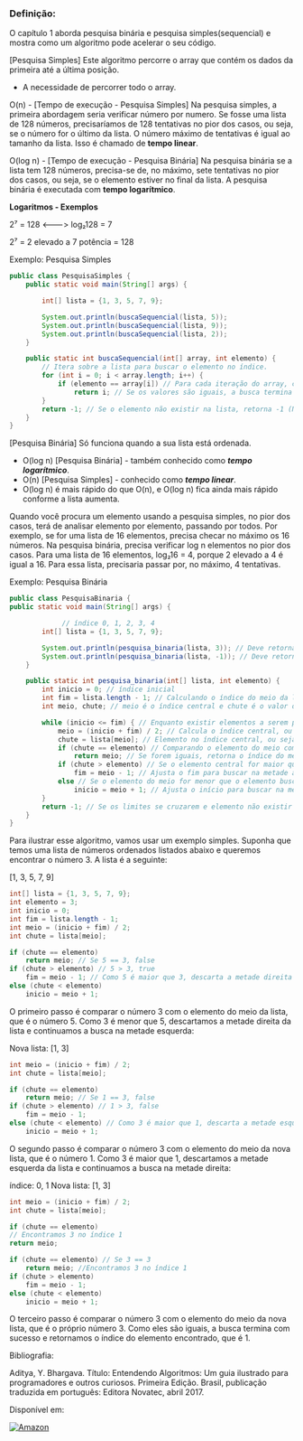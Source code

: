 ### Definição:
O capítulo 1 aborda pesquisa binária e pesquisa simples(sequencial) e mostra como um algoritmo pode acelerar o seu código.

[Pesquisa Simples] Este algoritmo percorre o array que contém os dados da primeira até a última posição.
- A necessidade de percorrer todo o array.

O(n) - [Tempo de execução - Pesquisa Simples] Na pesquisa simples, a primeira abordagem seria verificar número por numero. Se fosse uma lista de 128 números, precisaríamos de 128 tentativas no pior dos casos, ou seja, se o número for o último da lista.
O número máximo de tentativas é igual ao tamanho da lista. Isso é chamado de **tempo linear**.

O(log n) - [Tempo de execução - Pesquisa Binária] Na pesquisa binária se a lista tem 128 números, precisa-se de, no máximo, sete tentativas no pior dos casos, ou seja, se o elemento estiver no final da lista.
A pesquisa binária é executada com **tempo logarítmico**.

**Logaritmos - Exemplos**

2⁷ = 128 <---> log₂128 = 7

2⁷ = 2 elevado a 7 potência = 128

Exemplo: Pesquisa Simples

```java
public class PesquisaSimples {
    public static void main(String[] args) {

        int[] lista = {1, 3, 5, 7, 9};

        System.out.println(buscaSequencial(lista, 5));
        System.out.println(buscaSequencial(lista, 9));
        System.out.println(buscaSequencial(lista, 2));
    }

    public static int buscaSequencial(int[] array, int elemento) {
        // Itera sobre a lista para buscar o elemento no índice.
        for (int i = 0; i < array.length; i++) {
            if (elemento == array[i]) // Para cada iteração do array, compara se a o elemento é igual a posição atual
                return i; // Se os valores são iguais, a busca termina
        }
        return -1; // Se o elemento não existir na lista, retorna -1 (Não encontrado)
    }
}
```

[Pesquisa Binária] Só funciona quando a sua lista está ordenada.

- O(log n) [Pesquisa Binária] - também conhecido como ***tempo logarítmico***.
- O(n) [Pesquisa Simples] - conhecido como ***tempo linear***.
- O(log n) é mais rápido do que O(n), e O(log n) fica ainda mais rápido conforme a lista aumenta.

Quando você procura um elemento usando a pesquisa simples, no pior dos casos, terá de analisar elemento por elemento, passando por todos.
Por exemplo, se for uma lista de 16 elementos, precisa checar no máximo os 16 números.
Na pesquisa binária, precisa verificar log n elementos no pior dos casos.
Para uma lista de 16 elementos, log₂16 = 4, porque 2 elevado a 4 é igual a 16. Para essa lista, precisaria passar por, no máximo, 4 tentativas.

Exemplo: Pesquisa Binária
```java
public class PesquisaBinaria {
public static void main(String[] args) {

             // índice 0, 1, 2, 3, 4  
        int[] lista = {1, 3, 5, 7, 9};

        System.out.println(pesquisa_binaria(lista, 3)); // Deve retornar 1
        System.out.println(pesquisa_binaria(lista, -1)); // Deve retornar -1
    }

    public static int pesquisa_binaria(int[] lista, int elemento) {
        int inicio = 0; // índice inicial
        int fim = lista.length - 1; // Calculando o índice do meio da lista
        int meio, chute; // meio é o índice central e chute é o valor do elemento a ser encontrado

        while (inicio <= fim) { // Enquanto existir elementos a serem procurados na lista
            meio = (inicio + fim) / 2; // Calcula o índice central, ou seja, índice => 2 = (0 + 4) / 2
            chute = lista[meio]; // Elemento no índice central, ou seja, elemento(chute) = 5
            if (chute == elemento) // Comparando o elemento do meio com o elemento a ser encontrado
                return meio; // Se forem iguais, retorna o índice do meio
            if (chute > elemento) // Se o elemento central for maior que elemento procurado
                fim = meio - 1; // Ajusta o fim para buscar na metade à esquerda
            else // Se o elemento do meio for menor que o elemento buscado
                inicio = meio + 1; // Ajusta o início para buscar na metade à direita
        }
        return -1; // Se os limites se cruzarem e elemento não existir na lista
    }
}
```

Para ilustrar esse algoritmo, vamos usar um exemplo simples. Suponha que temos uma lista de números ordenados listados abaixo e queremos encontrar o número 3. A lista é a seguinte:

[1, 3, 5, 7, 9]

```java
int[] lista = {1, 3, 5, 7, 9};
int elemento = 3;
int inicio = 0;
int fim = lista.length - 1;
int meio = (inicio + fim) / 2;
int chute = lista[meio];

if (chute == elemento)
    return meio; // Se 5 == 3, false
if (chute > elemento) // 5 > 3, true
    fim = meio - 1; // Como 5 é maior que 3, descarta a metade direita
else (chute < elemento)
    inicio = meio + 1;

```

O primeiro passo é comparar o número 3 com o elemento do meio da lista, que é o número 5. Como 3 é menor que 5, descartamos a metade direita da lista e continuamos a busca na metade esquerda:

Nova lista: [1, 3]

```java
int meio = (inicio + fim) / 2;
int chute = lista[meio];

if (chute == elemento)
    return meio; // Se 1 == 3, false
if (chute > elemento) // 1 > 3, false
    fim = meio - 1;
else (chute < elemento) // Como 3 é maior que 1, descarta a metade esquerda
    inicio = meio + 1;
```

O segundo passo é comparar o número 3 com o elemento do meio da nova lista, que é o número 1. Como 3 é maior que 1, descartamos a metade esquerda da lista e continuamos a busca na metade direita:

índice: 0, 1
Nova lista: [1, 3]

```java
int meio = (inicio + fim) / 2;
int chute = lista[meio];

if (chute == elemento)
// Encontramos 3 no índice 1
return meio;

if (chute == elemento) // Se 3 == 3
    return meio; //Encontramos 3 no índice 1
if (chute > elemento)
    fim = meio - 1;
else (chute < elemento)
    inicio = meio + 1;
```

O terceiro passo é comparar o número 3 com o elemento do meio da nova lista, que é o próprio número 3. Como eles são iguais, a busca termina com sucesso e retornamos o índice do elemento encontrado, que é 1.

Bibliografia:

Aditya, Y. Bhargava. Título: Entendendo Algoritmos: Um guia ilustrado para programadores e outros curiosos. Primeira Edição. Brasil, publicação traduzida em português: Editora Novatec, abril 2017.

Disponível em:

[![Amazon](https://img.shields.io/badge/amazon-52b5f7?style=for-the-badge&logo=amazon&logoColor=white)](https://www.amazon.com.br/Entendendo-Algoritmos-Ilustrado-Programadores-Curiosos/dp/8575225634)